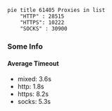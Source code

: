 
```mermaid
pie title 61405 Proxies in list
    "HTTP" : 28515
    "HTTPS": 10222
    "SOCKS" : 30900
```

### Some Info
#### Average Timeout

- mixed: 3.6s
- http: 1.8s
- https: 8.2s
- socks: 5.3s